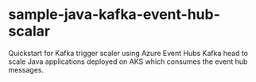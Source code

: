 # sample-java-kafka-event-hub-scalar
Quickstart for Kafka trigger scaler using Azure Event Hubs Kafka head to scale Java applications deployed on AKS which consumes the event hub messages.
